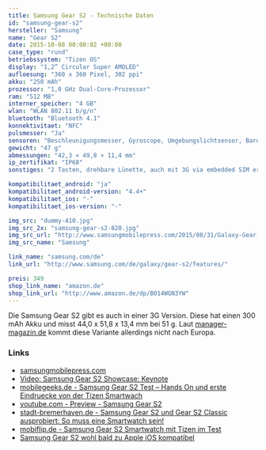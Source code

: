 ```yaml
---
title: Samsung Gear S2 - Technische Daten
id: "samsung-gear-s2"
hersteller: "Samsung"
name: "Gear S2"
date: 2015-10-08 00:00:02 +00:00
case_type: "rund"
betriebssystem: "Tizen OS"
display: "1,2” Circular Super AMOLED"
aufloesung: "360 x 360 Pixel, 302 ppi"
akku: "250 mAh"
prozessor: "1,0 GHz Dual-Core-Prozessor"
ram: "512 MB"
interner_speicher: "4 GB"
wlan: "WLAN 802.11 b/g/n"
bluetooth: "Bluetooth 4.1"
konnektivitaet: "NFC"
pulsmesser: "Ja"
sensoren: "Beschleunigungsmesser, Gyroscope, Umgebungslichtsensor, Barometer"
gewicht: "47 g"
abmessungen: "42,3 × 49,8 × 11,4 mm"
ip_zertifikat: "IP68"
sonstiges: "2 Tasten, drehbare Lünette, auch mit 3G via embedded SIM erhältich (nicht in Deutschland)"

kompatibilitaet_android: "ja"
kompatibilitaet_android-version: "4.4+"
kompatibilitaet_ios: "-"
kompatibilitaet_ios-version: "-"

img_src: "dummy-410.jpg"
img_src_2x: "samsung-gear-s2-820.jpg"
img_src_url: "http://www.samsungmobilepress.com/2015/08/31/Galaxy-Gear-S2-Image"
img_src_name: "Samsung"

link_name: "samsung.com/de"
link_url: "http://www.samsung.com/de/galaxy/gear-s2/features/"

preis: 349
shop_link_name: "amazon.de"
shop_link_url: "http://www.amazon.de/dp/B014WGN3YW"
---
```


Die Samsung Gear S2 gibt es auch in einer 3G Version.
Diese hat einen 300 mAh Akku und misst 44,0 x 51,8 x 13,4 mm bei 51 g.
Laut [manager-magazin.de](http://www.manager-magazin.de/lifestyle/hardware/samsungs-neue-smartwatch-gear-s2-im-test-a-1051396-2.html) kommt diese Variante allerdings nicht nach Europa.


### Links
* [samsungmobilepress.com](http://www.samsungmobilepress.com/2015/08/31/Samsung-Comes-Full-Circle-with-Introduction-of-Samsung-Gear-S2)
* [Video: Samsung Gear S2 Showcase: Keynote](https://www.youtube.com/watch?t=19&v=pyNm-Kr-62E)
* [mobilegeeks.de - Samsung Gear S2 Test – Hands On und erste Eindruecke von der Tizen Smartwach](http://www.mobilegeeks.de/test/samsung-gear-s2-test-hands-on-und-erste-eindruecke-von-der-tizen-smartwach/)
* [youtube.com - Preview - Samsung Gear S2](https://www.youtube.com/watch?v=nWG5GGpXCmc)
* [stadt-bremerhaven.de - Samsung Gear S2 und Gear S2 Classic ausprobiert: So muss eine Smartwatch sein!](http://stadt-bremerhaven.de/samsung-gear-s2-und-gear-s2-classic-ausprobiert-so-muss-eine-smartwatch-sein/)
* [mobiflip.de - Samsung Gear S2 Smartwatch mit Tizen im Test](http://www.mobiflip.de/samsung-gear-s2-smartwatch-tizen/)
* [Samsung Gear S2 wohl bald zu Apple iOS kompatibel](http://stadt-bremerhaven.de/samsung-gear-s2-wohl-bald-zu-apple-ios-kompatibel/)
